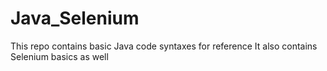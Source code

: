 # Java_Selenium

This repo contains basic Java code syntaxes for reference
It also contains Selenium basics as well
